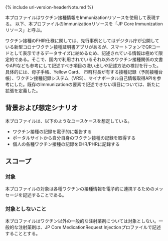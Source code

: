 {% include url-version-headerNote.md %}

本プロファイルはワクチン接種情報をImmunizationリソースを使用して表現する。
以下、本プロファイルのImmunizationリソースを「JP Core Immunizationリソース」と呼ぶ。

ワクチン接種のFHIR仕様に関しては、先行事例としてはデジタル庁が公開している新型コロナワクチン接種証明書アプリがあるが、スマートフォンでQRコードとして表示できるデータサイズに納めるため、記述されている情報は極めて限定的である。そこで、国内で利用されているそれ以外のワクチン接種関係の文書やAPIなども参考にして記述すべき項目の洗い出しや記述方法の検討を行った。具体的には、母子手帳、Yellow Card、 市町村長が有する接種記録（予防接種台帳）、ワクチン接種記録システム（VRS）、マイナポータル自己情報取得APIを参考にした。既存のImmunizationの要素で記述できない項目については、新たに拡張を定義した。

## 背景および想定シナリオ
本プロファイルは、以下のようなユースケースを想定している。

- ワクチン接種の記録を電子的に報告する
- ポータルサイトから自分自身のワクチン接種の記録を取得する
- 個人の各種ワクチン接種の記録をEHR/PHRに記録する

## スコープ
<h3>対象</h3>
本プロファイルの対象は各種ワクチンの接種情報を電子的に連携するためのメッセージを記述することである。

<h3>対象としないこと</h3>
本プロファイルはワクチン以外の一般的な注射薬剤については対象としない。一般的な注射薬剤は、JP Core MedicationRequest Injectionプロファイルで記述することとする。
